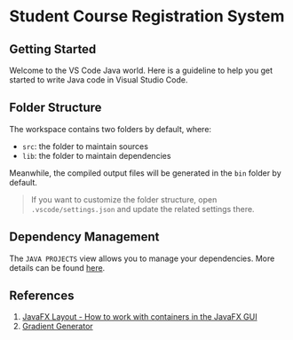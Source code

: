 # Student Course Registration System
## Getting Started

Welcome to the VS Code Java world. Here is a guideline to help you get started to write Java code in Visual Studio Code.

## Folder Structure

The workspace contains two folders by default, where:

- `src`: the folder to maintain sources
- `lib`: the folder to maintain dependencies

Meanwhile, the compiled output files will be generated in the `bin` folder by default.

> If you want to customize the folder structure, open `.vscode/settings.json` and update the related settings there.

## Dependency Management

The `JAVA PROJECTS` view allows you to manage your dependencies. More details can be found [here](https://github.com/microsoft/vscode-java-dependency#manage-dependencies).

## References
1. [JavaFX Layout - How to work with containers in the JavaFX GUI](https://www.youtube.com/playlist?list=PLS2jiMcL838K5tGWsjrXuTL-f3tRj_prE)
2. [Gradient Generator](https://mycolor.space/gradient?ori=to+right+top&hex=%233C047C&hex2=%23EB7E31&sub=1)
